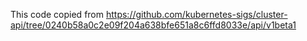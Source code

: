 This code copied from https://github.com/kubernetes-sigs/cluster-api/tree/0240b58a0c2e09f204a638bfe651a8c6ffd8033e/api/v1beta1
